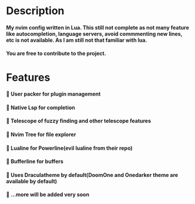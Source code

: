 # Description 
#### My nvim config written in Lua. This still not complete as not many feature like autocompletion, language servers, avoid commmenting new lines, etc is not available. As I am still not that familiar with lua.
#### You are free to contribute to the project.

# Features
####  User packer for plugin management
####  Native Lsp for completion
####  Telescope of fuzzy finding and other telescope features
####  Nvim Tree for file explorer
####  Lualine for Powerline(evil lualine from their repo)
####  Bufferline for buffers
####  Uses Draculatheme by default(DoomOne and Onedarker theme are available by default)
####  ...more will be added very soon
